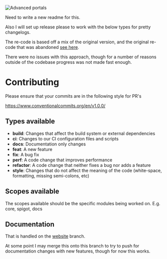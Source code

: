 ![Advanced portals](https://i.imgur.com/UIF6cQR.png)

Need to write a new readme for this.

Also I will set up release please to work with the below types for pretty changelogs.

The re-code is based off a mix of the original version, and the original re-code that was abandoned [see here](https://github.com/sekwah41/Advanced-Portals/tree/recode/src/main/java/com/sekwah/advancedportals).

There were no issues with this approach, though for a number of reasons outside of the codebase progress was not made fast enough.
# Contributing
Please ensure that your commits are in the following style for PR's

https://www.conventionalcommits.org/en/v1.0.0/

## Types available
* **build**: Changes that affect the build system or external dependencies
* **ci**: Changes to our CI configuration files and scripts
* **docs**: Documentation only changes
* **feat**: A new feature
* **fix**: A bug fix
* **perf**: A code change that improves performance
* **refactor**: A code change that neither fixes a bug nor adds a feature
* **style**: Changes that do not affect the meaning of the code (white-space, formatting, missing semi-colons, etc)
<!---
We don't currently do tests. But in case.
 * **test**: Adding missing tests or correcting existing tests
-->

## Scopes available
The scopes available should be the specific modules being worked on. E.g. core, spigot, docs

## Documentation
That is handled on the [website](https://github.com/sekwah41/Advanced-Portals/tree/website) branch.

At some point I may merge this onto this branch to try to push for documentation changes with new features, though for now this works.
